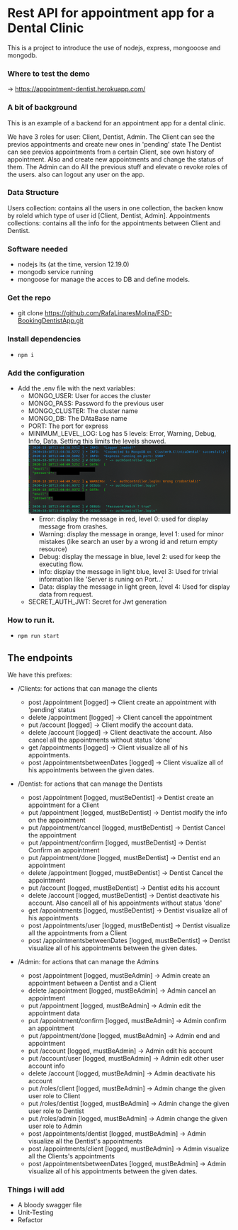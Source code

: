 # Rest API for appointment app for a Dental Clinic

This is a project to introduce the use of nodejs, express, mongooose and mongodb.

### Where to test the demo
-> https://appointment-dentist.herokuapp.com/

### A bit of background
This is an example of a backend for an appointment app for a dental clinic.

We have 3 roles for user: Client, Dentist, Admin.
The Client can see the previos appointments and create new ones in 'pending' state
The Dentist can see previos appointments from a certain Client, see own history of appointment. Also and create new appointments and change the status of them.
The Admin can do All the previous stuff and elevate o revoke roles of the users. also can logout any user on the app.

### Data Structure

Users collection: contains all the users in one collection, the backen know by roleId which type of user id [Client, Dentist, Admin].
Appointments collections: contains all the info for the appointments between Client and Dentist.

### Software needed
- nodejs lts (at the time, version 12.19.0)
- mongodb service running
- mongoose for manage the acces to DB and define models.

### Get the repo
- git clone https://github.com/RafaLinaresMolina/FSD-BookingDentistApp.git

### Install dependencies
- ```npm i```

### Add the configuration 

- Add the .env file with the next variables:
  - MONGO_USER: User for acces the cluster
  - MONGO_PASS: Password fo the previous user
  - MONGO_CLUSTER: The cluster name
  - MONGO_DB: The DAtaBase name
  - PORT: The port for express
  - MINIMUM_LEVEL_LOG: Log has 5 levels: Error, Warning, Debug, Info, Data. Setting this limits the levels showed.
    ![Log example](./log_img.png)
    - Error: display the message in red, level 0: used for display message from crashes.
    - Warning: display the message in orange, level 1: used for minor mistakes (like search an user by a wrong id and return empty resource)
    - Debug: display the message in blue, level 2: used for keep the executing flow.
    - Info: display the message in light blue, level 3: Used for trivial information like 'Server is runing on Port...' 
    - Data: display the message in light green, level 4: Used for display data from request.
  - SECRET_AUTH_JWT: Secret for Jwt generation

### How to run it.
- ```npm run start```

## The endpoints

We have this prefixes:
  - /Clients: for actions that can manage the clients
    - post /appointment [logged] -> Client create an appointment with 'pending' status
    - delete /appointment [logged] -> Client cancell the appointment
    - put /account [logged] -> Client modify the account data.
    - delete /account [logged] -> Client deactivate the account. Also cancel all the appointments without status 'done'
    - get /appointments [logged] -> Client visualize all of his appointments.
    - post /appointmentsbetweenDates [logged] -> Client visualize all of his appointments between the given dates.


  - /Dentist: for actions that can manage the Dentists
    - post /appointment [logged, mustBeDentist] -> Dentist create an appointment for a Client
    - put /appointment [logged, mustBeDentist] -> Dentist modify the info on the appointment
    - put /appointment/cancel [logged, mustBeDentist] -> Dentist Cancel the appointment
    - put /appointment/confirm [logged, mustBeDentist] -> Dentist Confirm an appointment
    - put /appointment/done [logged, mustBeDentist] -> Dentist end an appointment
    - delete /appointment [logged, mustBeDentist] -> Dentist Cancel the appointment
    - put /account [logged, mustBeDentist] -> Dentist edits his account
    - delete /account [logged, mustBeDentist] -> Dentist deactivate his account. Also cancell all of his appointments without status 'done'
    - get /appointments [logged, mustBeDentist] -> Dentist visualize all of his appointments
    - post /appointments/user [logged, mustBeDentist] -> Dentist visualize all the appointments from a Client
    - post /appointmentsbetweenDates [logged, mustBeDentist] -> Dentist visualize all of his appointments between the given dates.

  - /Admin: for actions that can manage the Admins
    - post /appointment [logged, mustBeAdmin] -> Admin create an appointment between a Dentist and a Client
    - delete /appointment [logged, mustBeAdmin] -> Admin cancel an appointment
    - put /appointment [logged, mustBeAdmin] -> Admin edit the appointment data
    - put /appointment/confirm [logged, mustBeAdmin] -> Admin confirm an appointment
    - put /appointment/done [logged, mustBeAdmin] -> Admin end and appointment
    - put /account [logged, mustBeAdmin] -> Admin edit his account
    - put /account/user [logged, mustBeAdmin] -> Admin edit other user account info
    - delete /account [logged, mustBeAdmin] -> Admin deactivate his account
    - put /roles/client [logged, mustBeAdmin] -> Admin change the given user role to Client
    - put /roles/dentist [logged, mustBeAdmin] -> Admin change the given user role to Dentist
    - put /roles/admin [logged, mustBeAdmin] -> Admin change the given user role to Admin
    - post /appointments/dentist [logged, mustBeAdmin] -> Admin visualize all the Dentist's appointments
    - post /appointments/client [logged, mustBeAdmin] -> Admin visualize all the Clients's appointments
    - post /appointmentsbetweenDates [logged, mustBeAdmin] -> Admin visualize all of his appointments between the given dates.


### Things i will add

- A bloody swagger file
- Unit-Testing
- Refactor